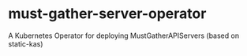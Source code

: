 # must-gather-server-operator
A Kubernetes Operator for deploying MustGatherAPIServers (based on static-kas)
